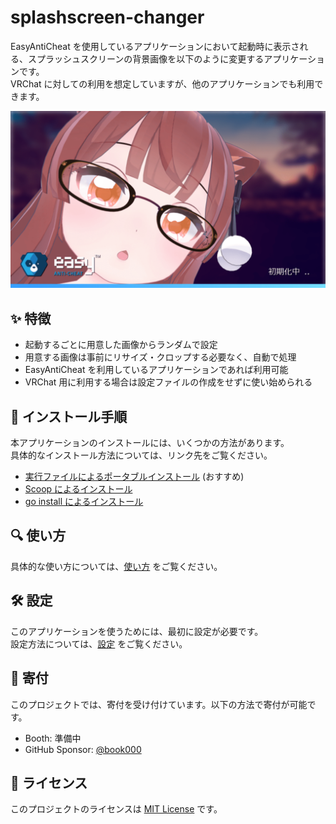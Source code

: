 # splashscreen-changer

EasyAntiCheat を使用しているアプリケーションにおいて起動時に表示される、スプラッシュスクリーンの背景画像を以下のように変更するアプリケーションです。  
VRChat に対しての利用を想定していますが、他のアプリケーションでも利用できます。

![](assets/customized-splashscreen.png)

## ✨ 特徴

- 起動するごとに用意した画像からランダムで設定
- 用意する画像は事前にリサイズ・クロップする必要なく、自動で処理
- EasyAntiCheat を利用しているアプリケーションであれば利用可能
- VRChat 用に利用する場合は設定ファイルの作成をせずに使い始められる

## 🚀 インストール手順

本アプリケーションのインストールには、いくつかの方法があります。  
具体的なインストール方法については、リンク先をご覧ください。

- [実行ファイルによるポータブルインストール](installation/portable.md) (おすすめ)
- [Scoop によるインストール](installation/scoop.md)
- [go install によるインストール](installation/go-install.md)

## 🔍 使い方

具体的な使い方については、[使い方](usage/index.md) をご覧ください。

## 🛠️ 設定

このアプリケーションを使うためには、最初に設定が必要です。  
設定方法については、[設定](settings/index.md) をご覧ください。

## 🎁 寄付

このプロジェクトでは、寄付を受け付けています。以下の方法で寄付が可能です。

- Booth: 準備中
- GitHub Sponsor: [@book000](https://github.com/sponsors/book000)

## 📑 ライセンス

このプロジェクトのライセンスは [MIT License](LICENSE) です。
